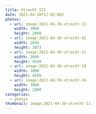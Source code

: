 ```yaml
---
title: Utrecht III
date: 2021-04-30T12:02:00Z
photos:
  - url: image:2021-04-30-utrecht-11
    width: 3000
    height: 2000
  - url: image:2021-04-30-utrecht-01
    width: 2648
    height: 3973
  - url: image:2021-04-30-utrecht-21
    width: 3000
    height: 4500
  - url: image:2021-04-30-utrecht-24
    width: 3000
    height: 4500
  - url: image:2021-04-30-utrecht-26
    width: 3000
    height: 2000
categories:
  - photos
thumbnail: image:2021-04-30-utrecht-11
---
```


<style>
.fg-2021-04-30-utrecht-iii {
  grid-template-columns: repeat(3, 1fr);
  grid-template-areas:
    "a a a"
    "b c d"
    "e e e";
}

.fg-2021-04-30-utrecht-iii > *:nth-child(1) { grid-area: a; }
.fg-2021-04-30-utrecht-iii > *:nth-child(2) { grid-area: b; }
.fg-2021-04-30-utrecht-iii > *:nth-child(3) { grid-area: c; }
.fg-2021-04-30-utrecht-iii > *:nth-child(4) { grid-area: d; }
.fg-2021-04-30-utrecht-iii > *:nth-child(5) { grid-area: e; }
</style>
